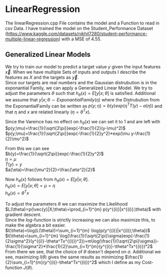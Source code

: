 # LinearRegression

The linearRegression.cpp File contains the model and a Function to read in csv Data. I have trained the model on the Student_Performance Dataset (https://www.kaggle.com/datasets/nikhil7280/student-performance-multiple-linear-regression) with a MSE of 4.55.

## Generalized Linear Models

We try to train our model to predict a target value $y$ given the input features $\vec{x}$. When we have multiple Sets of inputs and outputs I describe the features as $X$ and the targets as $\vec{y}$.  
Since our targets are real numbers and the Gaussian distrubution is in the exponantial Family, we can apply a Generalized Linear Model. We try to adjust the parameters $\theta$ such that $h_\theta(x)= E[y|x;\theta]$ is satisfied. Additional we assume that $y|x;\theta \sim ExponantialFamily(\eta)$ where the Distrubution from the ExponantialFamily can be written as $p(y; \eta)=b(y)exp(\eta^TT(y)-a(\eta))$ and that $\eta$ and $x$ are related linearly ($\eta=\theta^Tx$).

Since the Vareince has no effect on $h_\theta(x)$ we can set it to 1 and are left with  
$p(y;\mu)=\frac{1}{\sqrt{2\pi}}exp(-\frac{1}{2}(y-\mu)^2)$  
$p(y;\mu)=\frac{1}{\sqrt{2\pi}}exp(-\frac{1}{2}y^2)*exp(\mu y-\frac{1}{2}\mu^2)$

From this we can see  
$b(y)=\frac{1}{\sqrt{2\pi}}exp(-\frac{1}{2}y^2)$  
$\eta=\mu$  
$T(y)=y$  
$a(\eta)=\frac{\mu^2}{2}=\frac{\eta^2}{2}$

Now $h_\theta(x)$ follows from $h_\theta(x)= E[y|x;\theta]$.  
$h_\theta(x)= E[y|x;\theta]=\mu=\eta$  
$h_\theta(x)=\theta^Tx$

To adjust the parameters $\theta$ we can maximize the Likelihood $L(\theta)=p(\vec{y}|X;\theta)=\prod_{i=1}^{m} p(y^{(i)}|x^{(i)};\theta)$ with gradient descent.  
Since the $log$-function is strictly increasing we can also maximize this, to make the algebra a bit easier.  
$l(\theta)=\log(L(\theta))=\sum_{i=1}^{m} \log(p(y^{(i)}|x^{(i)};\theta))$  
$l(\theta)=\sum_{i=1}^{m} \log(\frac{1}{\sqrt{2\pi}\sigma}exp(-\frac{1}{2\sigma^2}(y^{(i)}-\theta^Tx^{(i)})^2))=m\log(\frac{1}{\sqrt{2\pi}\sigma})-\frac{1}{\sigma^2}*\frac{1}{2}\sum_{i=1}^{m}(y^{(i)}-\theta^Tx^{(i)})°2$  
From there we see, that the choice of $\theta$ doesn't depend on $\sigma$. Additional we see, maximizing $l(\theta)$ gives the same results as minimizing $\frac{1}{2}\sum_{i=1}^{m}(y^{(i)}-\theta^Tx^{(i)})^2$ which I define as my Cost-function $J(\theta)$.  

